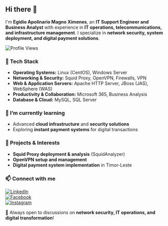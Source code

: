 ## Hi there 👋  

I'm **Egidio Apolinario Magno Ximenes**, an **IT Support Engineer and Business Analyst** with experience in **IT operations, telecommunications, and infrastructure management**. I specialize in **network security, system deployment, and digital payment solutions**.  

![Profile Views](https://komarev.com/ghpvc/?username=egidiomagno&label=Profile%20Views&color=blue&style=flat)  

### 🔧 Tech Stack  
- **Operating Systems:** Linux (CentOS), Windows Server  
- **Networking & Security:** Squid Proxy, OpenVPN, Firewalls, VPN  
- **Web & Application Servers:** Apache HTTP Server, JBoss (JAS), WebSphere (WAS)  
- **Productivity & Collaboration:** Microsoft 365, Business Analysis  
- **Database & Cloud:** MySQL, SQL Server  

### 🌱 I’m currently learning  
- Advanced **cloud infrastructure** and **security solutions**  
- Exploring **instant payment systems** for digital transactions  

### 🚀 Projects & Interests  
- **Squid Proxy deployment & analysis** (SquidAnalyzer)  
- **OpenVPN setup and management**  
- **Digital payment system implementation** in Timor-Leste  

### 📫 Connect with me  
[![LinkedIn](https://img.shields.io/badge/LinkedIn-Profile-blue?logo=linkedin)](https://www.linkedin.com/in/egidiomagno/)  
[![Facebook](https://img.shields.io/badge/Facebook-Profile-blue?logo=facebook)](https://www.facebook.com/)  
[![Instagram](https://img.shields.io/badge/Instagram-Profile-purple?logo=instagram)](https://www.instagram.com/)  

💬 Always open to discussions on **network security, IT operations, and digital transformation**!  
